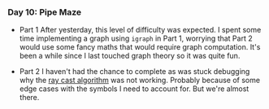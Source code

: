 ### **Day 10**: Pipe Maze

-   Part 1 After yesterday, this level of difficulty was expected. I spent some time implementing a graph using `igraph` in Part 1, worrying that Part 2 would use some fancy maths that would require graph computation. It's been a while since I last touched graph theory so it was quite fun.

-   Part 2 I haven't had the chance to complete as was stuck debugging why the [ray cast algorithm](https://en.wikipedia.org/wiki/Point_in_polygon) was not working. Probably because of some edge cases with the symbols I need to account for. But we're almost there.
